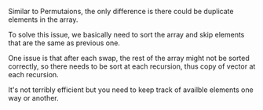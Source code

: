 Similar to Permutaions, the only difference is there could be duplicate elements in the array.

To solve this issue, we basically need to sort the array and skip elements that are the same as previous one.

One issue is that after each swap, the rest of the array might not be sorted correctly, so there needs to be sort at each recursion, thus copy of vector at each recursion.

It's not terribly efficient but you need to keep track of availble elements one way or another.
